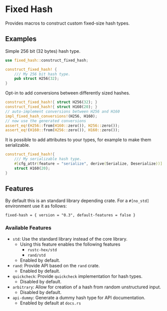 # Fixed Hash

Provides macros to construct custom fixed-size hash types.

## Examples

Simple 256 bit (32 bytes) hash type.

```rust
use fixed_hash::construct_fixed_hash;

construct_fixed_hash! {
    /// My 256 bit hash type.
    pub struct H256(32);
}
```

Opt-in to add conversions between differently sized hashes.

```rust
construct_fixed_hash!{ struct H256(32); }
construct_fixed_hash!{ struct H160(20); }
// auto-implement conversions between H256 and H160
impl_fixed_hash_conversions!(H256, H160);
// now use the generated conversions
assert_eq!(H256::from(H160::zero()), H256::zero());
assert_eq!(H160::from(H256::zero()), H160::zero());
```

It is possible to add attributes to your types, for example to make them serializable.

```rust
construct_fixed_hash!{
    /// My serializable hash type.
    #[cfg_attr(feature = "serialize", derive(Serialize, Deserialize))]
    struct H160(20);
}
```

## Features

By default this is an standard library depending crate.
For a `#[no_std]` environment use it as follows:

```
fixed-hash = { version = "0.3", default-features = false }
```

### Available Features

- `std`: Use the standard library instead of the core library.
	- Using this feature enables the following features
		- `rustc-hex/std`
		- `rand/std`
    - Enabled by default.
- `rand`: Provide API based on the `rand` crate.
    - Enabled by default.
- `quickcheck`: Provide `quickcheck` implementation for hash types.
    - Disabled by default.
- `arbitrary`: Allow for creation of a hash from random unstructured input.
    - Disabled by default.
- `api-dummy`: Generate a dummy hash type for API documentation.
	- Enabled by default at `docs.rs`
